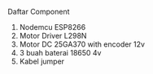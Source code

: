 Daftar Component

1. Nodemcu ESP8266
2. Motor Driver L298N
3. Motor DC 25GA370 with encoder 12v
4. 3 buah baterai 18650 4v
5. Kabel jumper

